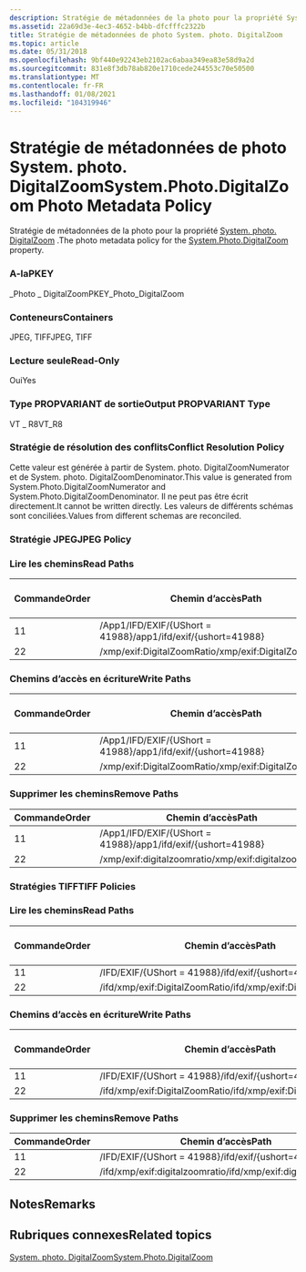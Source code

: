 ```yaml
---
description: Stratégie de métadonnées de la photo pour la propriété System. photo. DigitalZoom.
ms.assetid: 22a69d3e-4ec3-4652-b4bb-dfcfffc2322b
title: Stratégie de métadonnées de photo System. photo. DigitalZoom
ms.topic: article
ms.date: 05/31/2018
ms.openlocfilehash: 9bf440e92243eb2102ac6abaa349ea83e58d9a2d
ms.sourcegitcommit: 831e8f3db78ab820e1710cede244553c70e50500
ms.translationtype: MT
ms.contentlocale: fr-FR
ms.lasthandoff: 01/08/2021
ms.locfileid: "104319946"
---
```

# <a name="systemphotodigitalzoom-photo-metadata-policy"></a><span data-ttu-id="37529-103">Stratégie de métadonnées de photo System. photo. DigitalZoom</span><span class="sxs-lookup"><span data-stu-id="37529-103">System.Photo.DigitalZoom Photo Metadata Policy</span></span>

<span data-ttu-id="37529-104">Stratégie de métadonnées de la photo pour la propriété [System. photo. DigitalZoom](../properties/props-system-photo-digitalzoom.md) .</span><span class="sxs-lookup"><span data-stu-id="37529-104">The photo metadata policy for the [System.Photo.DigitalZoom](../properties/props-system-photo-digitalzoom.md) property.</span></span>

### <a name="pkey"></a><span data-ttu-id="37529-105">A-la</span><span class="sxs-lookup"><span data-stu-id="37529-105">PKEY</span></span>

<span data-ttu-id="37529-106">\_Photo \_ DigitalZoom</span><span class="sxs-lookup"><span data-stu-id="37529-106">PKEY\_Photo\_DigitalZoom</span></span>

### <a name="containers"></a><span data-ttu-id="37529-107">Conteneurs</span><span class="sxs-lookup"><span data-stu-id="37529-107">Containers</span></span>

<span data-ttu-id="37529-108">JPEG, TIFF</span><span class="sxs-lookup"><span data-stu-id="37529-108">JPEG, TIFF</span></span>

### <a name="read-only"></a><span data-ttu-id="37529-109">Lecture seule</span><span class="sxs-lookup"><span data-stu-id="37529-109">Read-Only</span></span>

<span data-ttu-id="37529-110">Oui</span><span class="sxs-lookup"><span data-stu-id="37529-110">Yes</span></span>

### <a name="output-propvariant-type"></a><span data-ttu-id="37529-111">Type PROPVARIANT de sortie</span><span class="sxs-lookup"><span data-stu-id="37529-111">Output PROPVARIANT Type</span></span>

<span data-ttu-id="37529-112">VT \_ R8</span><span class="sxs-lookup"><span data-stu-id="37529-112">VT\_R8</span></span>

### <a name="conflict-resolution-policy"></a><span data-ttu-id="37529-113">Stratégie de résolution des conflits</span><span class="sxs-lookup"><span data-stu-id="37529-113">Conflict Resolution Policy</span></span>

<span data-ttu-id="37529-114">Cette valeur est générée à partir de System. photo. DigitalZoomNumerator et de System. photo. DigitalZoomDenominator.</span><span class="sxs-lookup"><span data-stu-id="37529-114">This value is generated from System.Photo.DigitalZoomNumerator and System.Photo.DigitalZoomDenominator.</span></span> <span data-ttu-id="37529-115">Il ne peut pas être écrit directement.</span><span class="sxs-lookup"><span data-stu-id="37529-115">It cannot be written directly.</span></span> <span data-ttu-id="37529-116">Les valeurs de différents schémas sont conciliées.</span><span class="sxs-lookup"><span data-stu-id="37529-116">Values from different schemas are reconciled.</span></span>

### <a name="jpeg-policy"></a><span data-ttu-id="37529-117">Stratégie JPEG</span><span class="sxs-lookup"><span data-stu-id="37529-117">JPEG Policy</span></span>

### <a name="read-paths"></a><span data-ttu-id="37529-118">Lire les chemins</span><span class="sxs-lookup"><span data-stu-id="37529-118">Read Paths</span></span>



| <span data-ttu-id="37529-119">Commande</span><span class="sxs-lookup"><span data-stu-id="37529-119">Order</span></span> | <span data-ttu-id="37529-120">Chemin d’accès</span><span class="sxs-lookup"><span data-stu-id="37529-120">Path</span></span>                          | <span data-ttu-id="37529-121">Format de disque</span><span class="sxs-lookup"><span data-stu-id="37529-121">Disk Format</span></span> |
|-------|-------------------------------|-------------|
| <span data-ttu-id="37529-122">1</span><span class="sxs-lookup"><span data-stu-id="37529-122">1</span></span>     | <span data-ttu-id="37529-123">/App1/IFD/EXIF/{UShort = 41988}</span><span class="sxs-lookup"><span data-stu-id="37529-123">/app1/ifd/exif/{ushort=41988}</span></span> |             |
| <span data-ttu-id="37529-124">2</span><span class="sxs-lookup"><span data-stu-id="37529-124">2</span></span>     | <span data-ttu-id="37529-125">/xmp/exif:DigitalZoomRatio</span><span class="sxs-lookup"><span data-stu-id="37529-125">/xmp/exif:DigitalZoomRatio</span></span>    |             |



 

### <a name="write-paths"></a><span data-ttu-id="37529-126">Chemins d’accès en écriture</span><span class="sxs-lookup"><span data-stu-id="37529-126">Write Paths</span></span>



| <span data-ttu-id="37529-127">Commande</span><span class="sxs-lookup"><span data-stu-id="37529-127">Order</span></span> | <span data-ttu-id="37529-128">Chemin d’accès</span><span class="sxs-lookup"><span data-stu-id="37529-128">Path</span></span>                          | <span data-ttu-id="37529-129">Format de disque</span><span class="sxs-lookup"><span data-stu-id="37529-129">Disk Format</span></span> |
|-------|-------------------------------|-------------|
| <span data-ttu-id="37529-130">1</span><span class="sxs-lookup"><span data-stu-id="37529-130">1</span></span>     | <span data-ttu-id="37529-131">/App1/IFD/EXIF/{UShort = 41988}</span><span class="sxs-lookup"><span data-stu-id="37529-131">/app1/ifd/exif/{ushort=41988}</span></span> |             |
| <span data-ttu-id="37529-132">2</span><span class="sxs-lookup"><span data-stu-id="37529-132">2</span></span>     | <span data-ttu-id="37529-133">/xmp/exif:DigitalZoomRatio</span><span class="sxs-lookup"><span data-stu-id="37529-133">/xmp/exif:DigitalZoomRatio</span></span>    |             |



 

### <a name="remove-paths"></a><span data-ttu-id="37529-134">Supprimer les chemins</span><span class="sxs-lookup"><span data-stu-id="37529-134">Remove Paths</span></span>



| <span data-ttu-id="37529-135">Commande</span><span class="sxs-lookup"><span data-stu-id="37529-135">Order</span></span> | <span data-ttu-id="37529-136">Chemin d’accès</span><span class="sxs-lookup"><span data-stu-id="37529-136">Path</span></span>                          |
|-------|-------------------------------|
| <span data-ttu-id="37529-137">1</span><span class="sxs-lookup"><span data-stu-id="37529-137">1</span></span>     | <span data-ttu-id="37529-138">/App1/IFD/EXIF/{UShort = 41988}</span><span class="sxs-lookup"><span data-stu-id="37529-138">/app1/ifd/exif/{ushort=41988}</span></span> |
| <span data-ttu-id="37529-139">2</span><span class="sxs-lookup"><span data-stu-id="37529-139">2</span></span>     | <span data-ttu-id="37529-140">/xmp/exif:digitalzoomratio</span><span class="sxs-lookup"><span data-stu-id="37529-140">/xmp/exif:digitalzoomratio</span></span>    |



 

### <a name="tiff-policies"></a><span data-ttu-id="37529-141">Stratégies TIFF</span><span class="sxs-lookup"><span data-stu-id="37529-141">TIFF Policies</span></span>

### <a name="read-paths"></a><span data-ttu-id="37529-142">Lire les chemins</span><span class="sxs-lookup"><span data-stu-id="37529-142">Read Paths</span></span>



| <span data-ttu-id="37529-143">Commande</span><span class="sxs-lookup"><span data-stu-id="37529-143">Order</span></span> | <span data-ttu-id="37529-144">Chemin d’accès</span><span class="sxs-lookup"><span data-stu-id="37529-144">Path</span></span>                           | <span data-ttu-id="37529-145">Format de disque</span><span class="sxs-lookup"><span data-stu-id="37529-145">Disk Format</span></span> |
|-------|--------------------------------|-------------|
| <span data-ttu-id="37529-146">1</span><span class="sxs-lookup"><span data-stu-id="37529-146">1</span></span>     | <span data-ttu-id="37529-147">/IFD/EXIF/{UShort = 41988}</span><span class="sxs-lookup"><span data-stu-id="37529-147">/ifd/exif/{ushort=41988}</span></span>       |             |
| <span data-ttu-id="37529-148">2</span><span class="sxs-lookup"><span data-stu-id="37529-148">2</span></span>     | <span data-ttu-id="37529-149">/ifd/xmp/exif:DigitalZoomRatio</span><span class="sxs-lookup"><span data-stu-id="37529-149">/ifd/xmp/exif:DigitalZoomRatio</span></span> |             |



 

### <a name="write-paths"></a><span data-ttu-id="37529-150">Chemins d’accès en écriture</span><span class="sxs-lookup"><span data-stu-id="37529-150">Write Paths</span></span>



| <span data-ttu-id="37529-151">Commande</span><span class="sxs-lookup"><span data-stu-id="37529-151">Order</span></span> | <span data-ttu-id="37529-152">Chemin d’accès</span><span class="sxs-lookup"><span data-stu-id="37529-152">Path</span></span>                           | <span data-ttu-id="37529-153">Format de disque</span><span class="sxs-lookup"><span data-stu-id="37529-153">Disk Format</span></span> |
|-------|--------------------------------|-------------|
| <span data-ttu-id="37529-154">1</span><span class="sxs-lookup"><span data-stu-id="37529-154">1</span></span>     | <span data-ttu-id="37529-155">/IFD/EXIF/{UShort = 41988}</span><span class="sxs-lookup"><span data-stu-id="37529-155">/ifd/exif/{ushort=41988}</span></span>       |             |
| <span data-ttu-id="37529-156">2</span><span class="sxs-lookup"><span data-stu-id="37529-156">2</span></span>     | <span data-ttu-id="37529-157">/ifd/xmp/exif:DigitalZoomRatio</span><span class="sxs-lookup"><span data-stu-id="37529-157">/ifd/xmp/exif:DigitalZoomRatio</span></span> |             |



 

### <a name="remove-paths"></a><span data-ttu-id="37529-158">Supprimer les chemins</span><span class="sxs-lookup"><span data-stu-id="37529-158">Remove Paths</span></span>



| <span data-ttu-id="37529-159">Commande</span><span class="sxs-lookup"><span data-stu-id="37529-159">Order</span></span> | <span data-ttu-id="37529-160">Chemin d’accès</span><span class="sxs-lookup"><span data-stu-id="37529-160">Path</span></span>                           |
|-------|--------------------------------|
| <span data-ttu-id="37529-161">1</span><span class="sxs-lookup"><span data-stu-id="37529-161">1</span></span>     | <span data-ttu-id="37529-162">/IFD/EXIF/{UShort = 41988}</span><span class="sxs-lookup"><span data-stu-id="37529-162">/ifd/exif/{ushort=41988}</span></span>       |
| <span data-ttu-id="37529-163">2</span><span class="sxs-lookup"><span data-stu-id="37529-163">2</span></span>     | <span data-ttu-id="37529-164">/ifd/xmp/exif:digitalzoomratio</span><span class="sxs-lookup"><span data-stu-id="37529-164">/ifd/xmp/exif:digitalzoomratio</span></span> |



 

## <a name="remarks"></a><span data-ttu-id="37529-165">Notes</span><span class="sxs-lookup"><span data-stu-id="37529-165">Remarks</span></span>

## <a name="related-topics"></a><span data-ttu-id="37529-166">Rubriques connexes</span><span class="sxs-lookup"><span data-stu-id="37529-166">Related topics</span></span>

<dl> <dt>

[<span data-ttu-id="37529-167">System. photo. DigitalZoom</span><span class="sxs-lookup"><span data-stu-id="37529-167">System.Photo.DigitalZoom</span></span>](../properties/props-system-photo-digitalzoom.md)
</dt> </dl>

 

 
